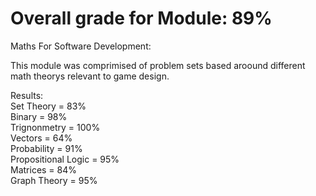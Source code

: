 # **Overall grade for Module: 89%** 
Maths For Software Development:

This module was comprimised of problem sets based aroound different math theorys relevant to game design.

Results:  
Set Theory = 83%  
Binary = 98%  
Trignonmetry = 100%  
Vectors = 64%  
Probability = 91%  
Propositional Logic = 95%  
Matrices = 84%  
Graph Theory = 95%
